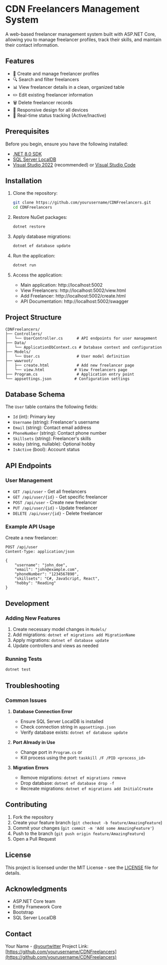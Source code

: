 # CDN Freelancers Management System

A web-based freelancer management system built with ASP.NET Core, allowing you to manage freelancer profiles, track their skills, and maintain their contact information.

## Features

- 📝 Create and manage freelancer profiles
- 🔍 Search and filter freelancers
- 📊 View freelancer details in a clean, organized table
- ✏️ Edit existing freelancer information
- 🗑️ Delete freelancer records
- 📱 Responsive design for all devices
- 🔄 Real-time status tracking (Active/Inactive)

## Prerequisites

Before you begin, ensure you have the following installed:
- [.NET 8.0 SDK](https://dotnet.microsoft.com/download/dotnet/8.0)
- [SQL Server LocalDB](https://learn.microsoft.com/en-us/sql/database-engine/configure-windows/sql-server-express-localdb)
- [Visual Studio 2022](https://visualstudio.microsoft.com/vs/) (recommended) or [Visual Studio Code](https://code.visualstudio.com/)

## Installation

1. Clone the repository:
   ```bash
   git clone https://github.com/yourusername/CDNFreelancers.git
   cd CDNFreelancers
   ```

2. Restore NuGet packages:
   ```bash
   dotnet restore
   ```

3. Apply database migrations:
   ```bash
   dotnet ef database update
   ```

4. Run the application:
   ```bash
   dotnet run
   ```

5. Access the application:
   - Main application: http://localhost:5002
   - View Freelancers: http://localhost:5002/view.html
   - Add Freelancer: http://localhost:5002/create.html
   - API Documentation: http://localhost:5002/swagger

## Project Structure

```
CDNFreelancers/
├── Controllers/
│   └── UserController.cs      # API endpoints for user management
├── Data/
│   └── ApplicationDbContext.cs # Database context and configuration
├── Models/
│   └── User.cs                # User model definition
├── wwwroot/
│   ├── create.html            # Add new freelancer page
│   └── view.html             # View freelancers page
├── Program.cs                 # Application entry point
└── appsettings.json          # Configuration settings
```

## Database Schema

The `User` table contains the following fields:
- `Id` (int): Primary key
- `Username` (string): Freelancer's username
- `Email` (string): Contact email address
- `PhoneNumber` (string): Contact phone number
- `Skillsets` (string): Freelancer's skills
- `Hobby` (string, nullable): Optional hobby
- `IsActive` (bool): Account status

## API Endpoints

### User Management
- `GET /api/user` - Get all freelancers
- `GET /api/user/{id}` - Get specific freelancer
- `POST /api/user` - Create new freelancer
- `PUT /api/user/{id}` - Update freelancer
- `DELETE /api/user/{id}` - Delete freelancer

### Example API Usage

Create a new freelancer:
```http
POST /api/user
Content-Type: application/json

{
    "username": "john_doe",
    "email": "john@example.com",
    "phoneNumber": "1234567890",
    "skillsets": "C#, JavaScript, React",
    "hobby": "Reading"
}
```

## Development

### Adding New Features
1. Create necessary model changes in `Models/`
2. Add migrations: `dotnet ef migrations add MigrationName`
3. Apply migrations: `dotnet ef database update`
4. Update controllers and views as needed

### Running Tests
```bash
dotnet test
```

## Troubleshooting

### Common Issues

1. **Database Connection Error**
   - Ensure SQL Server LocalDB is installed
   - Check connection string in `appsettings.json`
   - Verify database exists: `dotnet ef database update`

2. **Port Already in Use**
   - Change port in `Program.cs` or
   - Kill process using the port: `taskkill /F /PID <process_id>`

3. **Migration Errors**
   - Remove migrations: `dotnet ef migrations remove`
   - Drop database: `dotnet ef database drop -f`
   - Recreate migrations: `dotnet ef migrations add InitialCreate`

## Contributing

1. Fork the repository
2. Create your feature branch (`git checkout -b feature/AmazingFeature`)
3. Commit your changes (`git commit -m 'Add some AmazingFeature'`)
4. Push to the branch (`git push origin feature/AmazingFeature`)
5. Open a Pull Request

## License

This project is licensed under the MIT License - see the [LICENSE](LICENSE) file for details.

## Acknowledgments

- ASP.NET Core team
- Entity Framework Core
- Bootstrap
- SQL Server LocalDB

## Contact

Your Name - [@yourtwitter](https://twitter.com/yourtwitter)
Project Link: [https://github.com/yourusername/CDNFreelancers](https://github.com/yourusername/CDNFreelancers) 